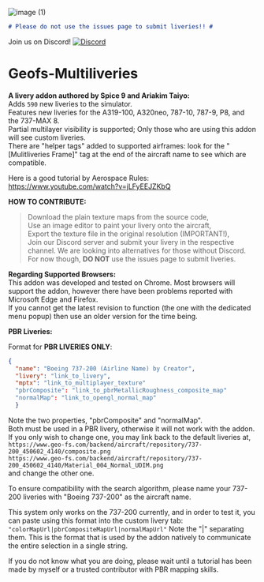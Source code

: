 ![image (1)](https://user-images.githubusercontent.com/79466778/184937450-8038f605-859e-4b4f-a768-87b2032c0ffb.png)<br>
```markdown
# Please do not use the issues page to submit liveries!! #
```
Join us on Discord! [![Discord](https://img.shields.io/discord/1008808128189579325.svg?label=&logo=discord&logoColor=ffffff&color=7389D8&labelColor=6A7EC2)](https://discord.gg/GnU7kBcXtR)<br>

# Geofs-Multiliveries
**A livery addon authored by Spice 9 and Ariakim Taiyo:**<br>
Adds `590` new liveries to the simulator.<br>
Features new liveries for the A319-100, A320neo, 787-10, 787-9, P8, and the 737-MAX 8. <br>
Partial multilayer visibility is supported; Only those who are using this addon will see custom liveries.<br>
There are "helper tags" added to supported airframes: look for the "[Mulitliveries Frame]" tag at the end of the aircraft name to see which are compatible.<br>

Here is a good tutorial by Aerospace Rules: https://www.youtube.com/watch?v=jLFyEEJZKbQ<br>

**HOW TO CONTRIBUTE:**<br>
> Download the plain texture maps from the source code,<br>
> Use an image editor to paint your livery onto the aircraft,<br>
> Export the texture file in the original resolution (IMPORTANT!),<br>
> Join our Discord server and submit your livery in the respective channel. We are looking into alternatives for those without Discord. For now though, **DO NOT** use the issues page to submit liveries. 

**Regarding Supported Browsers:**<br>
This addon was developed and tested on Chrome. Most browsers will support the addon, however there have been problems reported with Microsoft Edge and Firefox. <br>
If you cannot get the latest revision to function (the one with the dedicated menu popup) then use an older version for the time being.

**PBR Liveries:**<br>

Format for **PBR LIVERIES ONLY**:<br>
```json
{
  "name": "Boeing 737-200 (Airline Name) by Creator",
  "livery": "link_to_livery",
  "mptx": "link_to_multiplayer_texture"
  "pbrComposite": "link_to_pbrMetallicRoughness_composite_map"
  "normalMap": "link_to_opengl_normal_map"
  }
  ```

Note the two properties, "pbrComposite" and "normalMap".<br>
Both must be used in a PBR livery, otherwise it will not work with the addon. If you only wish to change one, you may link back to the default liveries at,<br>
`https://www.geo-fs.com/backend/aircraft/repository/737-200_450602_4140/composite.png`<br>
`https://www.geo-fs.com/backend/aircraft/repository/737-200_450602_4140/Material_004_Normal_UDIM.png`<br>
and change the other one.<br>

To ensure compatibility with the search algorithm, please name your 737-200 liveries with "Boeing 737-200" as the aircraft name.<br>

This system only works on the 737-200 currently, and in order to test it, you can paste using this format into the custom livery tab:<br>
`"colorMapUrl|pbrCompositeMapUrl|normalMapUrl"`
Note the "|" separating them. This is the format that is used by the addon natively to communicate the entire selection in a single string.<br>

If you do not know what you are doing, please wait until a tutorial has been made by myself or a trusted contributor with PBR mapping skills. <br>

